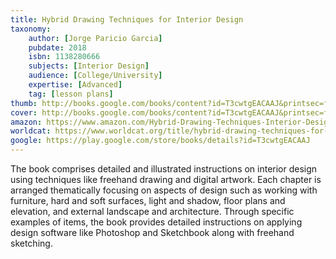 ```yaml
---
title: Hybrid Drawing Techniques for Interior Design
taxonomy:
	author: [Jorge Paricio Garcia]
	pubdate: 2018
	isbn: 1138280666
	subjects: [Interior Design]
	audience: [College/University]
	expertise: [Advanced]
	tag: [lesson plans]
thumb: http://books.google.com/books/content?id=T3cwtgEACAAJ&printsec=frontcover&img=1&zoom=1&imgtk=AFLRE70qKIF9_1E1q8afVmcpNaBDNB1URHUXiC72bf8y-17y9FzU8ofMhlBDHEOdD1UoDr40KOK8wwX0C3gQzRlaZq_-NsJ_pfuBX5BExkwiflQkiFLa702RllB55Clz8K7RphvH7T1g&source=gbs_api
cover: http://books.google.com/books/content?id=T3cwtgEACAAJ&printsec=frontcover&img=1&zoom=1&imgtk=AFLRE70qKIF9_1E1q8afVmcpNaBDNB1URHUXiC72bf8y-17y9FzU8ofMhlBDHEOdD1UoDr40KOK8wwX0C3gQzRlaZq_-NsJ_pfuBX5BExkwiflQkiFLa702RllB55Clz8K7RphvH7T1g&source=gbs_api
amazon: https://www.amazon.com/Hybrid-Drawing-Techniques-Interior-Design/dp/1138280674/ref=sr_1_1?keywords=Hybrid+drawing+techniques+for+interior+design&qid=1569875258&s=gateway&sr=8-1
worldcat: https://www.worldcat.org/title/hybrid-drawing-techniques-for-interior-design/oclc/967846638&referer=brief_results
google: https://play.google.com/store/books/details?id=T3cwtgEACAAJ
---
```

The book comprises detailed and illustrated instructions on interior design using techniques like freehand drawing and digital artwork. Each chapter is arranged thematically focusing on aspects of design such as working with furniture, hard and soft surfaces, light and shadow, floor plans and elevation, and external landscape and architecture. Through specific examples of items, the book provides detailed instructions on applying design software like Photoshop and Sketchbook along with freehand sketching.